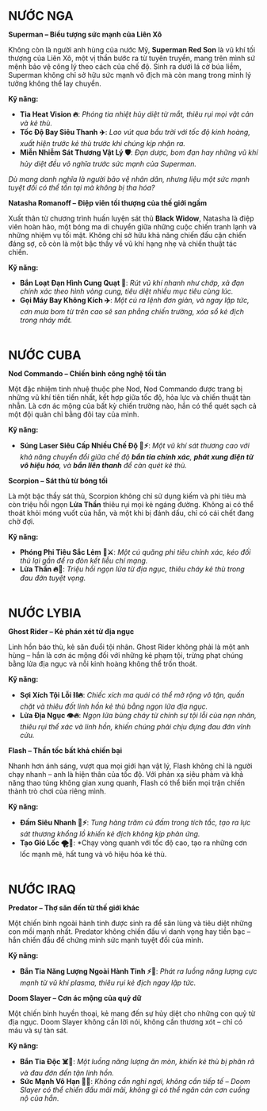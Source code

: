 <span style="font-size: 24px; font-weight: bold;">NƯỚC NGA</span>

**Superman – Biểu tượng sức mạnh của Liên Xô**

Không còn là người anh hùng của nước Mỹ, **Superman Red Son** là vũ khí tối thượng của Liên Xô, một vị thần bước ra từ tuyên truyền, mang trên mình sứ mệnh bảo vệ công lý theo cách của chế độ. Sinh ra dưới lá cờ búa liềm, Superman không chỉ sở hữu sức mạnh vô địch mà còn mang trong mình lý tưởng không thể lay chuyển.

**Kỹ năng:**

- **Tia Heat Vision 🔥**: *Phóng tia nhiệt hủy diệt từ mắt, thiêu rụi mọi vật cản và kẻ thù.*
- **Tốc Độ Bay Siêu Thanh ✈️**: *Lao vút qua bầu trời với tốc độ kinh hoàng, xuất hiện trước kẻ thù trước khi chúng kịp nhận ra.*
- **Miễn Nhiễm Sát Thương Vật Lý 🛡️**: *Đạn dược, bom đạn hay những vũ khí hủy diệt đều vô nghĩa trước sức mạnh của Superman.*

*Dù mang danh nghĩa là người bảo vệ nhân dân, nhưng liệu một sức mạnh tuyệt đối có thể tồn tại mà không bị tha hóa?*

**Natasha Romanoff – Điệp viên tối thượng của thế giới ngầm**

Xuất thân từ chương trình huấn luyện sát thủ **Black Widow**, Natasha là điệp viên hoàn hảo, một bóng ma di chuyển giữa những cuộc chiến tranh lạnh và những nhiệm vụ tối mật. Không chỉ sở hữu khả năng chiến đấu cận chiến đáng sợ, cô còn là một bậc thầy về vũ khí hạng nhẹ và chiến thuật tác chiến.

**Kỹ năng:**

- **Bắn Loạt Đạn Hình Cung Quạt 🔫**: *Rút vũ khí nhanh như chớp, xả đạn chính xác theo hình vòng cung, tiêu diệt nhiều mục tiêu cùng lúc.*
- **Gọi Máy Bay Không Kích ✈️**: *Một cú ra lệnh đơn giản, và ngay lập tức, cơn mưa bom từ trên cao sẽ san phẳng chiến trường, xóa sổ kẻ địch trong nháy mắt.*
<br><br><br>  <!-- Thêm khoảng trống -->

<span style="font-size: 24px; font-weight: bold;">NƯỚC CUBA</span>

**Nod Commando – Chiến binh công nghệ tối tân**

Một đặc nhiệm tinh nhuệ thuộc phe Nod, Nod Commando được trang bị những vũ khí tiên tiến nhất, kết hợp giữa tốc độ, hỏa lực và chiến thuật tàn nhẫn. Là cơn ác mộng của bất kỳ chiến trường nào, hắn có thể quét sạch cả một đội quân chỉ bằng đôi tay của mình.

**Kỹ năng:**

- **Súng Laser Siêu Cấp Nhiều Chế Độ 🔫⚡**: *Một vũ khí sát thương cao với khả năng chuyển đổi giữa chế độ **bắn tỉa chính xác**, **phát xung điện từ vô hiệu hóa**, và **bắn liên thanh** để càn quét kẻ thù.*

**Scorpion – Sát thủ từ bóng tối**

Là một bậc thầy sát thủ, Scorpion không chỉ sử dụng kiếm và phi tiêu mà còn triệu hồi ngọn **Lửa Thần** thiêu rụi mọi kẻ ngáng đường. Không ai có thể thoát khỏi móng vuốt của hắn, và một khi bị đánh dấu, chỉ có cái chết đang chờ đợi.

**Kỹ năng:**

- **Phóng Phi Tiêu Sắc Lẻm 🏹⚔️**: *Một cú quăng phi tiêu chính xác, kéo đối thủ lại gần để ra đòn kết liễu chí mạng.*
- **Lửa Thần 🔥👹**: *Triệu hồi ngọn lửa từ địa ngục, thiêu cháy kẻ thù trong đau đớn tuyệt vọng.*
<br><br><br>  <!-- Thêm khoảng trống -->

<span style="font-size: 24px; font-weight: bold;">NƯỚC LYBIA</span>

**Ghost Rider – Kẻ phán xét từ địa ngục**

Linh hồn báo thù, kẻ săn đuổi tội nhân. Ghost Rider không phải là một anh hùng – hắn là cơn ác mộng đối với những kẻ phạm tội, trừng phạt chúng bằng lửa địa ngục và nỗi kinh hoàng không thể trốn thoát.

**Kỹ năng:**

- **Sợi Xích Tội Lỗi ⛓️🔥**: *Chiếc xích ma quái có thể mở rộng vô tận, quấn chặt và thiêu đốt linh hồn kẻ thù bằng ngọn lửa địa ngục.*
- **Lửa Địa Ngục 👁️🔥**: *Ngọn lửa bùng cháy từ chính sự tội lỗi của nạn nhân, thiêu rụi thể xác và linh hồn, khiến chúng phải chịu đựng đau đớn vĩnh cửu.*

**Flash – Thần tốc bất khả chiến bại**

Nhanh hơn ánh sáng, vượt qua mọi giới hạn vật lý, Flash không chỉ là người chạy nhanh – anh là hiện thân của tốc độ. Với phản xạ siêu phàm và khả năng thao túng không gian xung quanh, Flash có thể biến mọi trận chiến thành trò chơi của riêng mình.

**Kỹ năng:**

- **Đấm Siêu Nhanh 👊⚡**: *Tung hàng trăm cú đấm trong tích tắc, tạo ra lực sát thương khổng lồ khiến kẻ địch không kịp phản ứng.*
- **Tạo Gió Lốc 🌪️💨**: *Chạy vòng quanh với tốc độ cao, tạo ra những cơn lốc mạnh mẽ, hất tung và vô hiệu hóa kẻ thù.
<br><br><br>  <!-- Thêm khoảng trống -->

<span style="font-size: 24px; font-weight: bold;">NƯỚC IRAQ</span>

**Predator – Thợ săn đến từ thế giới khác**

Một chiến binh ngoài hành tinh được sinh ra để săn lùng và tiêu diệt những con mồi mạnh nhất. Predator không chiến đấu vì danh vọng hay tiền bạc – hắn chiến đấu để chứng minh sức mạnh tuyệt đối của mình.

**Kỹ năng:**

- **Bắn Tia Năng Lượng Ngoài Hành Tinh ⚡🔫**: *Phát ra luồng năng lượng cực mạnh từ vũ khí plasma, thiêu rụi kẻ địch ngay lập tức.*

**Doom Slayer – Cơn ác mộng của quỷ dữ**

Một chiến binh huyền thoại, kẻ mang đến sự hủy diệt cho những con quỷ từ địa ngục. Doom Slayer không cần lời nói, không cần thương xót – chỉ có máu và sự tàn sát.

**Kỹ năng:**

- **Bắn Tia Độc ☠️🔫**: *Một luồng năng lượng ăn mòn, khiến kẻ thù bị phân rã và đau đớn đến tận linh hồn.*
- **Sức Mạnh Vô Hạn 💪🔥**: *Không cần nghỉ ngơi, không cần tiếp tế – Doom Slayer có thể chiến đấu mãi mãi, không gì có thể ngăn cản cơn cuồng nộ của hắn.*
